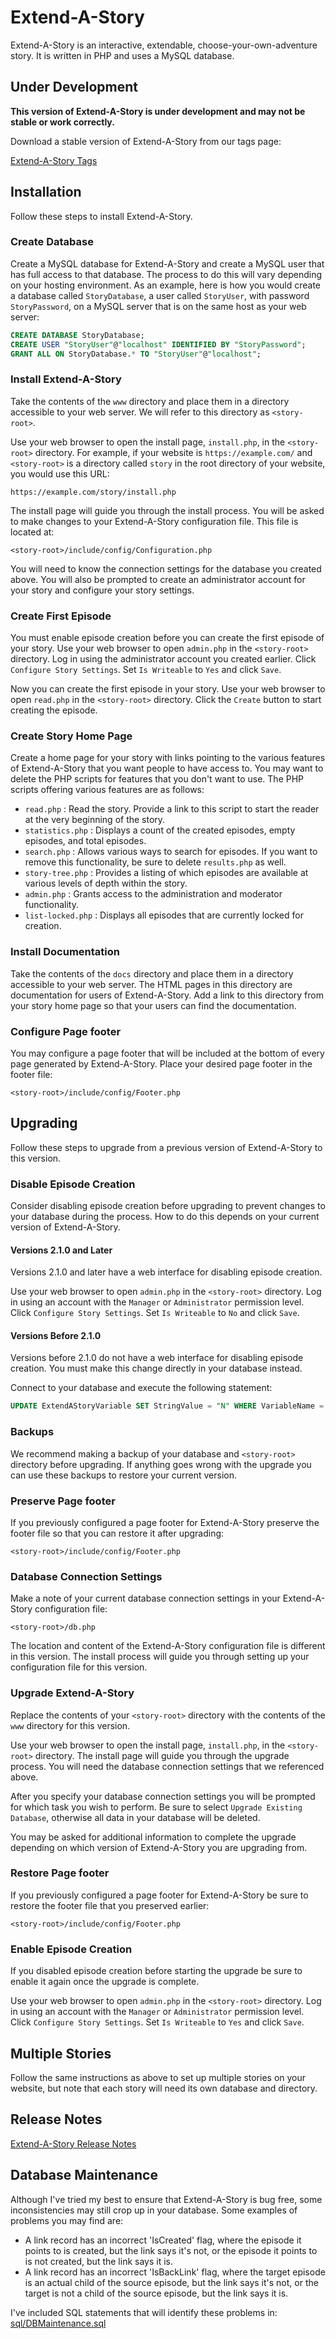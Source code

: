 # Extend-A-Story

Extend-A-Story is an interactive, extendable, choose-your-own-adventure story.
It is written in PHP and uses a MySQL database.

## Under Development

**This version of Extend-A-Story is under development and may not be stable or work correctly.**

Download a stable version of Extend-A-Story from our tags page:

[Extend-A-Story Tags](https://github.com/extend-a-story/extend-a-story/tags)

## Installation

Follow these steps to install Extend-A-Story.

### Create Database

Create a MySQL database for Extend-A-Story and create a MySQL user that has full access to that database.
The process to do this will vary depending on your hosting environment.
As an example, here is how you would create a database called `StoryDatabase`, a user called `StoryUser`,
with password `StoryPassword`, on a MySQL server that is on the same host as your web server:

```SQL
CREATE DATABASE StoryDatabase;
CREATE USER "StoryUser"@"localhost" IDENTIFIED BY "StoryPassword";
GRANT ALL ON StoryDatabase.* TO "StoryUser"@"localhost";
```

### Install Extend-A-Story

Take the contents of the `www` directory and place them in a directory accessible to your web server.
We will refer to this directory as `<story-root>`.

Use your web browser to open the install page, `install.php`, in the `<story-root>` directory.
For example, if your website is `https://example.com/` and
`<story-root>` is a directory called `story` in the root directory of your website,
you would use this URL:

`https://example.com/story/install.php`

The install page will guide you through the install process.
You will be asked to make changes to your Extend-A-Story configuration file.
This file is located at:

`<story-root>/include/config/Configuration.php`

You will need to know the connection settings for the database you created above.
You will also be prompted to create an administrator account for your story and configure your story settings.

### Create First Episode

You must enable episode creation before you can create the first episode of your story.
Use your web browser to open `admin.php` in the `<story-root>` directory.
Log in using the administrator account you created earlier.
Click `Configure Story Settings`.
Set `Is Writeable` to `Yes` and click `Save`.

Now you can create the first episode in your story.
Use your web browser to open `read.php` in the `<story-root>` directory.
Click the `Create` button to start creating the episode.

### Create Story Home Page

Create a home page for your story with links pointing to
the various features of Extend-A-Story that you want people to have access to.
You may want to delete the PHP scripts for features that you don't want to use.
The PHP scripts offering various features are as follows:

- `read.php` : Read the story.
Provide a link to this script to start the reader at the very beginning of the story.
- `statistics.php` : Displays a count of the created episodes, empty episodes, and total episodes.
- `search.php` : Allows various ways to search for episodes.
If you want to remove this functionality, be sure to delete `results.php` as well.
- `story-tree.php` : Provides a listing of which episodes are available at various levels of depth within the story.
- `admin.php` : Grants access to the administration and moderator functionality.
- `list-locked.php` : Displays all episodes that are currently locked for creation.

### Install Documentation

Take the contents of the `docs` directory and place them in a directory accessible to your web server.
The HTML pages in this directory are documentation for users of Extend-A-Story.
Add a link to this directory from your story home page so that your users can find the documentation.

### Configure Page footer

You may configure a page footer that will be included at the bottom of every page generated by Extend-A-Story.
Place your desired page footer in the footer file:

`<story-root>/include/config/Footer.php`

## Upgrading

Follow these steps to upgrade from a previous version of Extend-A-Story to this version.

### Disable Episode Creation

Consider disabling episode creation before upgrading to prevent changes to your database during the process.
How to do this depends on your current version of Extend-A-Story.

#### Versions 2.1.0 and Later

Versions 2.1.0 and later have a web interface for disabling episode creation.

Use your web browser to open `admin.php` in the `<story-root>` directory.
Log in using an account with the `Manager` or `Administrator` permission level.
Click `Configure Story Settings`.
Set `Is Writeable` to `No` and click `Save`.

#### Versions Before 2.1.0

Versions before 2.1.0 do not have a web interface for disabling episode creation.
You must make this change directly in your database instead.

Connect to your database and execute the following statement:

```SQL
UPDATE ExtendAStoryVariable SET StringValue = "N" WHERE VariableName = "IsWriteable";
```

### Backups

We recommend making a backup of your database and `<story-root>` directory before upgrading.
If anything goes wrong with the upgrade you can use these backups to restore your current version.

### Preserve Page footer

If you previously configured a page footer for Extend-A-Story
preserve the footer file so that you can restore it after upgrading:

`<story-root>/include/config/Footer.php`

### Database Connection Settings

Make a note of your current database connection settings in your Extend-A-Story configuration file:

`<story-root>/db.php`

The location and content of the Extend-A-Story configuration file is different in this version.
The install process will guide you through setting up your configuration file for this version.

### Upgrade Extend-A-Story

Replace the contents of your `<story-root>` directory with the contents of the `www` directory for this version.

Use your web browser to open the install page, `install.php`, in the `<story-root>` directory.
The install page will guide you through the upgrade process.
You will need the database connection settings that we referenced above.

After you specify your database connection settings you will be prompted for which task you wish to perform.
Be sure to select `Upgrade Existing Database`, otherwise all data in your database will be deleted.

You may be asked for additional information to complete the upgrade
depending on which version of Extend-A-Story you are upgrading from.

### Restore Page footer

If you previously configured a page footer for Extend-A-Story
be sure to restore the footer file that you preserved earlier:

`<story-root>/include/config/Footer.php`

### Enable Episode Creation

If you disabled episode creation before starting the upgrade
be sure to enable it again once the upgrade is complete.

Use your web browser to open `admin.php` in the `<story-root>` directory.
Log in using an account with the `Manager` or `Administrator` permission level.
Click `Configure Story Settings`.
Set `Is Writeable` to `Yes` and click `Save`.

## Multiple Stories

Follow the same instructions as above to set up multiple stories on your website,
but note that each story will need its own database and directory.

## Release Notes

[Extend-A-Story Release Notes](release-notes.md)

## Database Maintenance

Although I've tried my best to ensure that Extend-A-Story is bug free,
some inconsistencies may still crop up in your database.
Some examples of problems you may find are:

- A link record has an incorrect 'IsCreated' flag, where the episode it points to is created,
but the link says it's not, or the episode it points to is not created, but the link says it is.
- A link record has an incorrect 'IsBackLink' flag, where the target episode is an actual child of the source episode,
but the link says it's not, or the target is not a child of the source episode, but the link says it is.

I've included SQL statements that will identify these problems in: [sql/DBMaintenance.sql](sql/DBMaintenance.sql)
